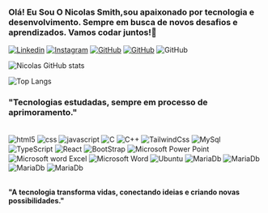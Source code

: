 ### Olá! Eu Sou O Nicolas Smith,sou apaixonado por tecnologia e desenvolvimento. Sempre em busca de novos desafios e aprendizados. Vamos codar juntos!💸

[![Linkedin](https://img.shields.io/badge/LinkedIn-0077B5?style=for-the-badge&logo=linkedin&logoColor=white)](https://linkedin.com/in/fulldevsmith)
[![Instagram](https://img.shields.io/badge/Instagram-E4405F?style=for-the-badge&logo=instagram&logoColor=white)](https://instagram.com/fulldevsmith)
[![GitHub](https://img.shields.io/badge/GitHub-100000?style=for-the-badge&logo=github&logoColor=white)](https://github/Nicolassmith7)
[![GitHub](https://img.shields.io/badge/PlayStation-003791?style=for-the-badge&logo=playstation&logoColor=white)](https://playstation/nicolas_castro13)
![GitHub](https://img.shields.io/badge/Steam-000000?style=for-the-badge&logo=steam&logoColor=white)


![Nicolas GitHub stats](https://github-readme-stats.vercel.app/api?username=Nicolassmith7&show_icons=true&theme=tokyonight)

![Top Langs](https://github-readme-stats.vercel.app/api/top-langs/?username=Nicolassmith7&hide_progress=true/ring_color&theme=dark)


### "Tecnologias estudadas, sempre em processo de aprimoramento."

<div style ="display: inline_block"><br/>
<img align="center" alt="html5"src="https://img.shields.io/badge/HTML5-E34F26?style=for-the-badge&logo=html5&logoColor=white" />
<img align="center" alt="css"src="https://img.shields.io/badge/CSS3-1572B6?style=for-the-badge&logo=css3&logoColor=whitee" />
<img align="center" alt="javascript"src="https://img.shields.io/badge/JavaScript-323330?style=for-the-badge&logo=javascript&logoColor=F7DF1" />
 <img align="center" alt="C"src="https://img.shields.io/badge/C-00599C?style=for-the-badge&logo=c&logoColor=white" />
 <img align="center" alt="C++"src="https://img.shields.io/badge/C%2B%2B-00599C?style=for-the-badge&logo=c%2B%2B&logoColor=white" />
 <img align="center" alt="TailwindCss"src="https://img.shields.io/badge/Tailwind_CSS-38B2AC?style=for-the-badge&logo=tailwind-css&logoColor=white" />
 <img align="center" alt="MySql"src="https://img.shields.io/badge/MySQL-00000F?style=for-the-badge&logo=mysql&logoColor=white" />
 <img align="center" alt="TypeScript"src="https://img.shields.io/badge/TypeScript-007ACC?style=for-the-badge&logo=typescript&logoColor=white" />
 <img align="center" alt="React"src="https://img.shields.io/badge/HTML-239120?style=for-the-badge&logo=html5&logoColor=white" />
<img align="center" alt="BootStrap"src="https://img.shields.io/badge/Bootstrap-563D7C?style=for-the-badge&logo=bootstrap&logoColor=white" />  <img align="center" alt="Microsoft Power Point"src="https://img.shields.io/badge/Microsoft_PowerPoint-B7472A?style=for-the-badge&logo=microsoft-powerpoint&logoColor=whit" />  <img align="center" alt="Microsoft word Excel"src="https://img.shields.io/badge/Microsoft_Excel-217346?style=for-the-badge&logo=microsoft-excel&logoColor=white" />
  <img align="center" alt="Microsoft Word"src="https://img.shields.io/badge/Microsoft_Word-2B579A?style=for-the-badge&logo=microsoft-word&logoColor=white" />
           <img align="center" alt="Ubuntu"src="https://img.shields.io/badge/Ubuntu-E95420?style=for-the-badge&logo=ubuntu&logoColor=white" />
           <img align="center" alt="MariaDb"src="https://img.shields.io/badge/MariaDB-003545?style=for-the-badge&logo=mariadb&logoColor=white" />
           <img align="center" alt="MariaDb"src="https://img.shields.io/badge/Canva-%2300C4CC.svg?&style=for-the-badge&logo=Canva&logoColor=white" />
          <img align="center" alt="MariaDb"src= "https://img.shields.io/badge/GIT-E44C30?style=for-the-badge&logo=git&logoColor=whit" />
          <img align="center" alt="MariaDb" src=https://img.shields.io/badge/React-20232A?style=for-the-badge&logo=react&logoColor=61DAFB />
          
          


</div><br/>

**"A tecnologia transforma vidas, conectando ideias e criando novas possibilidades."**
